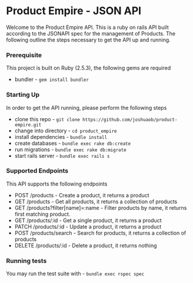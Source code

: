 # Product Empire - JSON API

Welcome to the Product Empire API. This is a ruby on rails API built according to the JSONAPI spec for the management of Products. The following outline the steps necessary to get the API up and running.

### Prerequisite
This project is built on Ruby (2.5.3), the following gems are required
* bundler - `gem install bundler`

### Starting Up  
In order to get the API running, please perform the following steps
* clone this repo - `git clone https://github.com/joshuaob/product-empire.git`
* change into directory - `cd product_empire`
* install dependencies - `bundle install`
* create databases - `bundle exec rake db:create`
* run migrations - `bundle exec rake db:migrate`
* start rails server - `bundle exec rails s`

### Supported Endpoints
This API supports the following endpoints   
* POST /products - Create a product, it returns a product
* GET /products - Get all products, it returns a collection of products
* GET /products?filter[name]=:name - Filter products by name, it returns first matching product.
* GET /products/:id - Get a single product, it returns a product
* PATCH /products/:id - Update a product, it returns a product
* POST /products/search - Search for products, it returns a collection of products
* DELETE /products/:id - Delete a product, it returns nothing

### Running tests  
You may run the test suite with - `bundle exec rspec spec`
